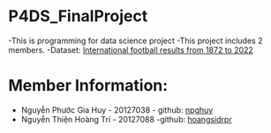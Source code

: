 # P4DS_FinalProject
-This is programming for data science project
-This project includes 2 members.
-Dataset: [International football results from 1872 to 2022](https://www.kaggle.com/datasets/cashncarry/fifaworldranking)

# Member Information:
- Nguyễn Phước Gia Huy - 20127038 - github: [npghuy](https://github.com/npghuy)
- Nguyễn Thiện Hoàng Trí - 20127088 -github: [hoangsidrpr](https://github.com/hoangsidrpr)

